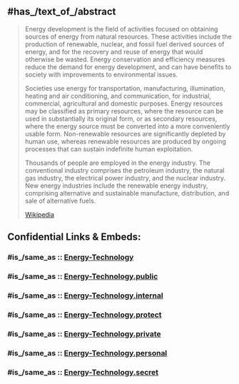 ﻿---
has_id_wikidata: Q6140120
OmegaWiki_Defined_Meaning: 1195
subclass_of: '[[_Standards/WikiData/WD~technology,11016]]'
---

## #has_/text_of_/abstract 

> Energy development is the field of activities focused on obtaining sources of energy from natural resources. These activities include the production of renewable, nuclear, and fossil fuel derived sources of energy, and for the recovery and reuse of energy that would otherwise be wasted. Energy conservation and efficiency measures reduce the demand for energy development, and can have benefits to society with improvements to environmental issues.
>
> Societies use energy for transportation, manufacturing, illumination, heating and air conditioning, and communication, for industrial, commercial, agricultural and domestic purposes.  Energy resources may be classified as primary resources, where the resource can be used in substantially its original form, or as secondary resources, where the energy source must be converted into a more conveniently usable form. Non-renewable resources are significantly depleted by human use, whereas renewable resources are produced by ongoing processes that can sustain indefinite human exploitation.
>
> Thousands of people are employed in the energy industry. The conventional industry comprises the petroleum industry, the natural gas industry, the electrical power industry, and the nuclear industry. New energy industries include the renewable energy industry, comprising alternative and sustainable manufacture, distribution, and sale of alternative fuels.
>
> [Wikipedia](https://en.wikipedia.org/wiki/Energy%20development)


## Confidential Links & Embeds: 

### #is_/same_as :: [Energy-Technology](/_Standards/Technology/Energy-Technology.md) 

### #is_/same_as :: [Energy-Technology.public](/_public/Technology/Energy-Technology.public.md) 

### #is_/same_as :: [Energy-Technology.internal](/_internal/Technology/Energy-Technology.internal.md) 

### #is_/same_as :: [Energy-Technology.protect](/_protect/Technology/Energy-Technology.protect.md) 

### #is_/same_as :: [Energy-Technology.private](/_private/Technology/Energy-Technology.private.md) 

### #is_/same_as :: [Energy-Technology.personal](/_personal/Technology/Energy-Technology.personal.md) 

### #is_/same_as :: [Energy-Technology.secret](/_secret/Technology/Energy-Technology.secret.md)

